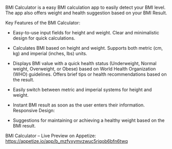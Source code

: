 BMI Calculator is a easy BMI calculation app to easily detect your BMI level. The app also offers weight and health suggestion based on your BMI Result.

Key Features of the BMI Calculator:
- Easy-to-use input fields for height and weight.
Clear and minimalistic design for quick calculations.

- Calculates BMI based on height and weight.
Supports both metric (cm, kg) and imperial (inches, lbs) units.

- Displays BMI value with a quick health status (Underweight, Normal weight, Overweight, or Obese) based on World Health Organization (WHO) guidelines.
Offers brief tips or health recommendations based on the result.

- Easily switch between metric and imperial systems for height and weight.
  
- Instant BMI result as soon as the user enters their information.
Responsive Design:

- Suggestions for maintaining or achieving a healthy weight based on the BMI result.

BMI Calculator – Live Preview on Appetize:
https://appetize.io/app/b_mzfyxymvzwuc5rjqob6bfn6twq
